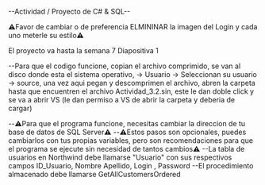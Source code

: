 --Actividad / Proyecto de C# & SQL--

⚠️Favor de cambiar o de preferencia ELMININAR la imagen del Login y cada uno meterle su estilo⚠️

El proyecto va hasta la semana 7 Diapositiva 1

--Para que el codigo funcione, copian el archivo comprimido, se van al disco donde esta el sistema operativo,
-> Usuario -> Seleccionan su usuario -> source, una vez aqui pegan y descomprimen el archivo, abren la carpeta hasta
que encuentren el archivo Actividad_3.2.sin, este le dan doble click y se va a abrir VS (le dan permiso a VS de abrir 
la carpeta y deberia de cargar)

--⚠️Para que el programa funcione, necesitas cambiar la direccion de tu base de datos de SQL Server⚠️
--⚠️Estos pasos son opcionales, puedes cambiarlos con tus propias variables, pero son recomendaciones para que el programa se
ejecute sin necesidad de tantos cambios⚠️
  --La tabla de usuarios en Northwind debe llamarse "Usuario" con sus respectivos campos ID_Usuario, Nombre
  Apellido, Login , Password
  --El procedimiento almacenado debe llamarse GetAllCustomersOrdered
